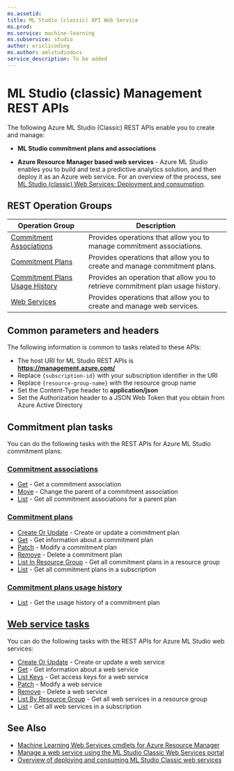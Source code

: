 ```yaml
---
ms.assetid: 
title: ML Studio (classic) API Web Service
ms.prod: 
ms.service: machine-learning
ms.subservice: studio
author: ericlicoding
ms.author: amlstudiodocs
service_description: To be added
---
```


# ML Studio (classic) Management REST APIs

The following Azure ML Studio (Classic) REST APIs enable you to create and manage:

- **ML Studio commitment plans and associations**

- **Azure Resource Manager based web services** - Azure ML Studio enables you to build and test a predictive analytics solution, and then deploy it as an Azure web service. 
For an overview of the process, see [ML Studio (classic) Web Services: Deployment and consumption](/azure/machine-learning/studio/deploy-consume-web-service-guide).


## REST Operation Groups

| Operation Group | Description |
|-----------------|-------------|
|  [Commitment Associations](/rest/api/machinelearning/commitmentassociations) | Provides operations that allow you to manage commitment associations. |
|  [Commitment Plans](/rest/api/machinelearning/commitmentplans) | Provides operations that allow you to create and manage commitment plans. |
|  [Commitment Plans Usage History](/rest/api/machinelearning/usagehistory) | Provides an operation that allow you to retrieve commitment plan usage history. |
|  [Web Services](/rest/api/machinelearning/webservices) | Provides operations that allow you to create and manage web services. |

## Common parameters and headers

The following information is common to tasks related to these APIs:

- The host URI for ML Studio REST APIs is **https://management.azure.com/**
- Replace `{subscription-id}` with your subscription identifier in the URI
- Replace `{resource-group-name}` with the resource group name
- Set the Content-Type header to **application/json**
- Set the Authorization header to a JSON Web Token that you obtain from Azure Active Directory <!-- This topic doesn't exist anymore: (for more information, see [Authenticating Azure Resource Manager requests](https://msdn.microsoft.com/library/azure/dn790557.aspx))-->

## Commitment plan tasks
You can do the following tasks with the REST APIs for Azure ML Studio commitment plans:

### [Commitment associations](/rest/api/machinelearning/commitmentassociations)
- [Get](/rest/api/machinelearning/CommitmentAssociations/Get) - Get a commitment association
- [Move](/rest/api/machinelearning/CommitmentAssociations/Move) - Change the parent of a commitment association
- [List](/rest/api/machinelearning/CommitmentAssociations/List) - Get all commitment associations for a parent plan

### [Commitment plans](/rest/api/machinelearning/commitmentplans)
- [Create Or Update](/rest/api/machinelearning/CommitmentPlans/CreateOrUpdate) - Create or update a commitment plan
- [Get](/rest/api/machinelearning/CommitmentPlans/Get) - Get information about a commitment plan
- [Patch](/rest/api/machinelearning/CommitmentPlans/Patch) - Modify a commitment plan
- [Remove](/rest/api/machinelearning/CommitmentPlans/Remove) - Delete a commitment plan
- [List In Resource Group](/rest/api/machinelearning/CommitmentPlans/ListInResourceGroup) - Get all commitment plans in a resource group
- [List](/rest/api/machinelearning/CommitmentPlans/List) - Get all commitment plans in a subscription

### [Commitment plans usage history](/rest/api/machinelearning/usagehistory)
- [List](/rest/api/machinelearning/UsageHistory/List) - Get the usage history of a commitment plan

## [Web service tasks](/rest/api/machinelearning/webservices)
You can do the following tasks with the REST APIs for Azure ML Studio web services:

- [Create Or Update](/rest/api/machinelearning/WebServices/CreateOrUpdate) - Create or update a web service
- [Get](/rest/api/machinelearning/WebServices/Get) - Get information about a web service
- [List Keys](/rest/api/machinelearning/WebServices/ListKeys) - Get access keys for a web service
- [Patch](/rest/api/machinelearning/WebServices/Patch) - Modify a web service
- [Remove](/rest/api/machinelearning/WebServices/Remove) - Delete a web service
- [List By Resource Group](/rest/api/machinelearning/WebServices/ListByResourceGroup) - Get all web services in a resource group
- [List](/rest/api/machinelearning/WebServices/List) - Get all web services in a subscription


## See Also

- [Machine Learning Web Services cmdlets for Azure Resource Manager](/powershell/module/az.machinelearning/)
- [Manage a web service using the ML Studio Classic Web Services portal](/azure/machine-learning/studio/manage-new-webservice)
- [Overview of deploying and consuming ML Studio Classic web services](/azure/machine-learning/studio/deploy-consume-web-service-guide)
